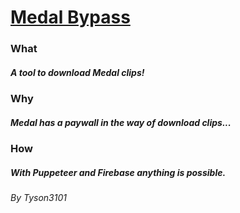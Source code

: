 # [Medal Bypass](https://medalbypass.web.app)

### What

##### A tool to download Medal clips!

### Why

##### Medal has a paywall in the way of download clips...

### How

##### With Puppeteer and Firebase anything is possible.

###### By Tyson3101
